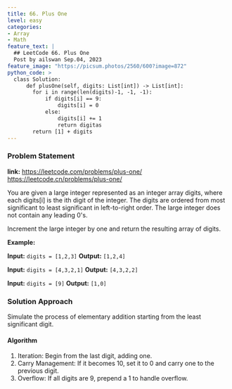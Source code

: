 ```yaml
---
title: 66. Plus One
level: easy
categories:
- Array
- Math
feature_text: |
  ## LeetCode 66. Plus One
  Post by ailswan Sep.04, 2023
feature_image: "https://picsum.photos/2560/600?image=872"
python_code: >
  class Solution:
      def plusOne(self, digits: List[int]) -> List[int]:
        for i in range(len(digits)-1, -1, -1):
            if digits[i] == 9:
                digits[i] = 0
            else:
                digits[i] += 1
                return digitas
        return [1] + digits 
---
```


### Problem Statement
**link:**
https://leetcode.com/problems/plus-one/
https://leetcode.cn/problems/plus-one/


You are given a large integer represented as an integer array digits, where each digits[i] is the ith digit of the integer. The digits are ordered from most significant to least significant in left-to-right order. The large integer does not contain any leading 0's.

Increment the large integer by one and return the resulting array of digits.


**Example:**

**Input:** `digits = [1,2,3]`
**Output:** `[1,2,4]`

**Input:** `digits = [4,3,2,1]`
**Output:** `[4,3,2,2]`

**Input:** `digits = [9]`
**Output:** `[1,0]`


### Solution Approach

Simulate the process of elementary addition starting from the least significant digit.

#### Algorithm
 
1. Iteration: Begin from the last digit, adding one.
2. Carry Management: If it becomes 10, set it to 0 and carry one to the previous digit.
3. Overflow: If all digits are 9, prepend a 1 to handle overflow.
